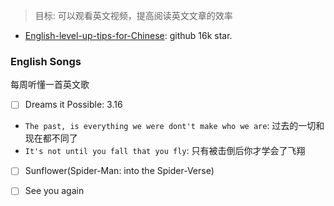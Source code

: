 > 目标: 可以观看英文视频，提高阅读英文文章的效率

- [English-level-up-tips-for-Chinese](https://github.com/byoungd/English-level-up-tips-for-Chinese): github 16k star.

### English Songs

每周听懂一首英文歌

- [ ] Dreams it Possible: 3.16

* `The past, is everything we were dont't make who we are`: 过去的一切和现在都不同了
* `It's not until you fall that you fly`: 只有被击倒后你才学会了飞翔

- [ ] Sunflower(Spider-Man: into the Spider-Verse)

- [ ] See you again
